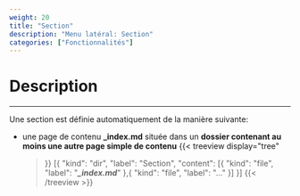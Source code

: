 ```yaml
---
weight: 20
title: "Section"
description: "Menu latéral: Section"
categories: ["Fonctionnalités"]
---
```


# Description
---

Une section est définie automatiquement de la manière suivante:
* une page de contenu **_index.md** située dans un **dossier contenant au moins une autre page simple de contenu**
    {{< treeview
        display="tree"
    >}}
        [{
            "kind": "dir",
            "label": "Section",
                "content": [{
                    "kind": "file",
                    "label": "***_index.md***"
                  },{
                    "kind": "file",
                    "label": "..."
                  }]
        }]
    {{< /treeview >}}